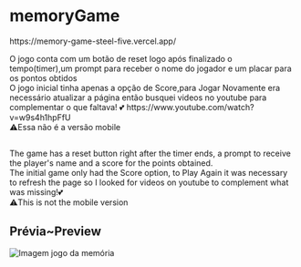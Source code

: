 # memoryGame
<p>https://memory-game-steel-five.vercel.app/</p>
<div><p>O jogo conta com um botão de reset logo após finalizado o tempo(timer),um prompt para receber o nome do jogador e um placar para os pontos obtidos
 <br> O jogo inicial tinha apenas a opção de Score,para Jogar Novamente era necessário atualizar a página então busquei videos no youtube para complementar
  o que faltava! 💕 https://www.youtube.com/watch?v=w9s4h1hpFfU
  <br>⚠️Essa não é a versão mobile</p></div>
  
  ##
  
<div><p>The game has a reset button right after the timer ends, a prompt to receive the player's name and a score for the points obtained.
  <br> The initial game only had the Score option, to Play Again it was necessary to refresh the page so I looked for videos on youtube to complement
   what was missing!💕
  <br>⚠️This is not the mobile version</p></div>
  
  ##
  
  <h2>Prévia~Preview</h2>
  
<div><img src="https://cdn.discordapp.com/attachments/943915559098130472/983585940171804682/Captura_de_tela_em_2022-06-07_00-56-21.jpg" alt="Imagem jogo da memória"></div>
